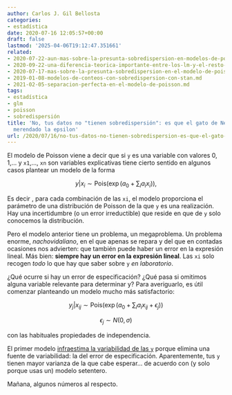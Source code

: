 ```yaml
---
author: Carlos J. Gil Bellosta
categories:
- estadística
date: 2020-07-16 12:05:57+00:00
draft: false
lastmod: '2025-04-06T19:12:47.351661'
related:
- 2020-07-22-aun-mas-sobre-la-presunta-sobredispersion-en-modelos-de-poisson.md
- 2020-09-22-una-diferencia-teorica-importante-entre-los-lm-y-el-resto-de-los-glm.md
- 2020-07-17-mas-sobre-la-presunta-sobredispersion-en-el-modelo-de-poisson.md
- 2019-01-08-modelos-de-conteos-con-sobredispersion-con-stan.md
- 2021-02-05-separacion-perfecta-en-el-modelo-de-poisson.md
tags:
- estadística
- glm
- poisson
- sobredispersión
title: 'No, tus datos no "tienen sobredispersión": es que el gato de Nelder se ha
  merendado la epsilon'
url: /2020/07/16/no-tus-datos-no-tienen-sobredispersion-es-que-el-gato-de-nelder-se-ha-merendado-la-epsilon/
---
```


El modelo de Poisson viene a decir que si `y` es una variable con valores 0, 1,... y `x1`,..., `xn` son variables explicativas tiene cierto sentido en algunos casos plantear un modelo de la forma

$$ y | x_i \sim \text{Pois}(\exp(a_0 + \sum_i a_i x_i) ),$$

Es decir , para cada combinación de las `xi`, el modelo proporciona el parámetro de una distribución de Poisson de la que `y` es una realización. Hay una incertidumbre (o un error irreductible) que reside en que de `y` solo conocemos la distribución.

Pero el modelo anterior tiene un problema, un megaproblema. Un problema enorme, _nachovidaliano_,  en el que apenas se repara y del que en contadas ocasiones nos advierten: que también puede haber un error en la expresión lineal. Más bien: **siempre hay un error en la expresión lineal**. Las `xi` solo recogen _todo_ lo que hay que saber sobre `y` _en laboratorio_.

¿Qué ocurre si hay un error de especificación? ¿Qué pasa si omitimos alguna variable relevante para determinar y? Para averiguarlo, es útil comenzar planteando un modelo mucho más satisfactorio:

$$ y_j | x_{ij}  \sim \text{Pois}(\exp(a_0 + \sum_i a_i x_{ij} + \epsilon_j))$$

$$ \epsilon_j \sim N(0, \sigma)$$

con las habituales propiedades de independencia.

El primer modelo [infraestima la variabilidad de las `y`](https://statisticalmodeling.wordpress.com/2011/06/16/the-variance-of-a-mixture/) porque elimina una fuente de variabilidad: la del error de especificación. Aparentemente, tus `y` tienen mayor varianza de la que cabe esperar... de acuerdo con (y solo porque usas un) modelo setentero.

Mañana, algunos números al respecto.